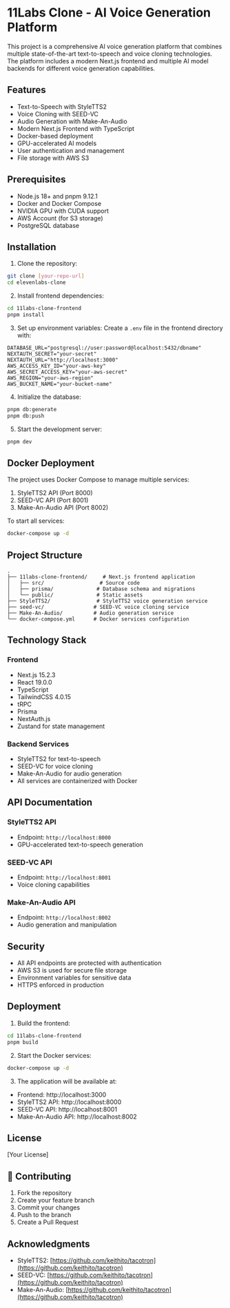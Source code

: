# 11Labs Clone - AI Voice Generation Platform

This project is a comprehensive AI voice generation platform that combines multiple state-of-the-art text-to-speech and voice cloning technologies. The platform includes a modern Next.js frontend and multiple AI model backends for different voice generation capabilities.

## Features

- Text-to-Speech with StyleTTS2
- Voice Cloning with SEED-VC
- Audio Generation with Make-An-Audio
- Modern Next.js Frontend with TypeScript
- Docker-based deployment
- GPU-accelerated AI models
- User authentication and management
- File storage with AWS S3

## Prerequisites

- Node.js 18+ and pnpm 9.12.1
- Docker and Docker Compose
- NVIDIA GPU with CUDA support
- AWS Account (for S3 storage)
- PostgreSQL database

## Installation

1. Clone the repository:
```bash
git clone [your-repo-url]
cd elevenlabs-clone
```

2. Install frontend dependencies:
```bash
cd 11labs-clone-frontend
pnpm install
```

3. Set up environment variables:
Create a `.env` file in the frontend directory with:
```env
DATABASE_URL="postgresql://user:password@localhost:5432/dbname"
NEXTAUTH_SECRET="your-secret"
NEXTAUTH_URL="http://localhost:3000"
AWS_ACCESS_KEY_ID="your-aws-key"
AWS_SECRET_ACCESS_KEY="your-aws-secret"
AWS_REGION="your-aws-region"
AWS_BUCKET_NAME="your-bucket-name"
```

4. Initialize the database:
```bash
pnpm db:generate
pnpm db:push
```

5. Start the development server:
```bash
pnpm dev
```

## Docker Deployment

The project uses Docker Compose to manage multiple services:

1. StyleTTS2 API (Port 8000)
2. SEED-VC API (Port 8001)
3. Make-An-Audio API (Port 8002)

To start all services:
```bash
docker-compose up -d
```

## Project Structure

```
.
├── 11labs-clone-frontend/     # Next.js frontend application
│   ├── src/                  # Source code
│   ├── prisma/              # Database schema and migrations
│   └── public/              # Static assets
├── StyleTTS2/               # StyleTTS2 voice generation service
├── seed-vc/                # SEED-VC voice cloning service
├── Make-An-Audio/          # Audio generation service
└── docker-compose.yml      # Docker services configuration
```

## Technology Stack

### Frontend
- Next.js 15.2.3
- React 19.0.0
- TypeScript
- TailwindCSS 4.0.15
- tRPC
- Prisma
- NextAuth.js
- Zustand for state management

### Backend Services
- StyleTTS2 for text-to-speech
- SEED-VC for voice cloning
- Make-An-Audio for audio generation
- All services are containerized with Docker

## API Documentation

### StyleTTS2 API
- Endpoint: `http://localhost:8000`
- GPU-accelerated text-to-speech generation

### SEED-VC API
- Endpoint: `http://localhost:8001`
- Voice cloning capabilities

### Make-An-Audio API
- Endpoint: `http://localhost:8002`
- Audio generation and manipulation

## Security

- All API endpoints are protected with authentication
- AWS S3 is used for secure file storage
- Environment variables for sensitive data
- HTTPS enforced in production

## Deployment

1. Build the frontend:
```bash
cd 11labs-clone-frontend
pnpm build
```

2. Start the Docker services:
```bash
docker-compose up -d
```

3. The application will be available at:
- Frontend: http://localhost:3000
- StyleTTS2 API: http://localhost:8000
- SEED-VC API: http://localhost:8001
- Make-An-Audio API: http://localhost:8002

## License

[Your License]

## 👥 Contributing

1. Fork the repository
2. Create your feature branch
3. Commit your changes
4. Push to the branch
5. Create a Pull Request

## Acknowledgments

- StyleTTS2: [https://github.com/keithito/tacotron](https://github.com/keithito/tacotron)
- SEED-VC: [https://github.com/keithito/tacotron](https://github.com/keithito/tacotron)
- Make-An-Audio: [https://github.com/keithito/tacotron](https://github.com/keithito/tacotron) 
